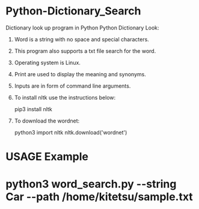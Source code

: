 # Python-Dictionary_Search
Dictionary look up program in Python
Python Dictionary Look:
1. Word is a string with no space and special characters.
2. This program also supports a txt file search for the word.
3. Operating system is Linux.
4. Print are used to display the meaning and synonyms.
5. Inputs are in form of command line arguments.
6. To install nltk use the instructions below:

    pip3 install nltk

7. To download the wordnet:

   python3
   import nltk
   nltk.download('wordnet')

# USAGE Example
# python3 word_search.py --string Car --path /home/kitetsu/sample.txt
